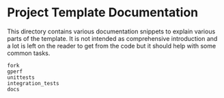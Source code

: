 Project Template Documentation
==============================

This directory contains various documentation snippets to explain various parts
of the template. It is not intended as comprehensive introduction and a lot is
left on the reader to get from the code but it should help with some common
tasks.

```{toctree}
fork
gperf
unittests
integration_tests
docs
```
